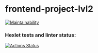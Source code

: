 # frontend-project-lvl2
[![Maintainability](https://api.codeclimate.com/v1/badges/1317343d3b6301130765/maintainability)](https://codeclimate.com/github/azizmuradovar/frontend-project-lvl3/maintainability)
### Hexlet tests and linter status:
[![Actions Status](https://github.com/azizmuradovar/frontend-project-lvl3/workflows/hexlet-check/badge.svg)](https://github.com/azizmuradovar/frontend-project-lvl3/actions)
